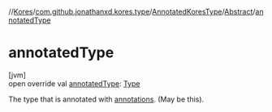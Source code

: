 //[Kores](../../../../index.md)/[com.github.jonathanxd.kores.type](../../index.md)/[AnnotatedKoresType](../index.md)/[Abstract](index.md)/[annotatedType](annotated-type.md)

# annotatedType

[jvm]\
open override val [annotatedType](annotated-type.md): [Type](https://docs.oracle.com/javase/8/docs/api/java/lang/reflect/Type.html)

The type that is annotated with [annotations](annotations.md). (May be this).
